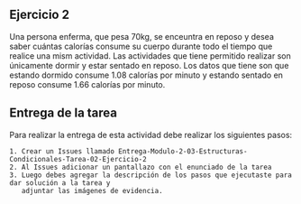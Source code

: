## Ejercicio 2

Una persona enferma, que pesa 70kg, se enceuntra en reposo y desea saber cuántas calorías consume su cuerpo durante todo el tiempo que realice una mism actividad. Las
actividades que tiene permitido realizar son únicamente dormir y estar sentado en reposo. Los datos que tiene son que estando dormido consume 1.08 calorías por minuto 
y estando sentado en reposo consume 1.66 calorías por minuto.

## Entrega de la tarea

Para realizar la entrega de esta actividad debe realizar los siguientes pasos:

    1. Crear un Issues llamado Entrega-Modulo-2-03-Estructuras-Condicionales-Tarea-02-Ejercicio-2
    2. Al Issues adicionar un pantallazo con el enunciado de la tarea
    3. Luego debes agregar la descripción de los pasos que ejecutaste para dar solución a la tarea y 
       adjuntar las imágenes de evidencia.  
